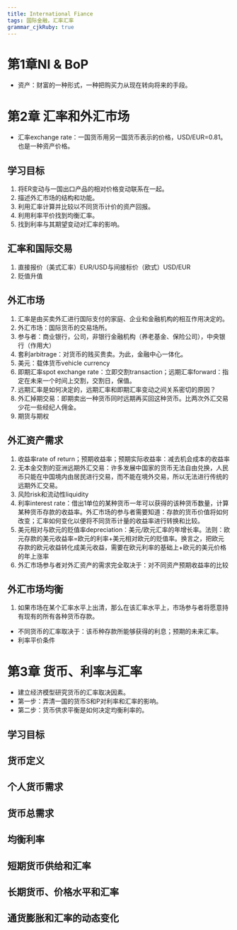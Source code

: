 ```yaml
---
title: International Fiance 
tags: 国际金融，汇率汇率
grammar_cjkRuby: true
---
```

# 第1章NI & BoP
- 资产：财富的一种形式，一种把购买力从现在转向将来的手段。
# 第2章 汇率和外汇市场
- 汇率exchange rate：一国货币用另一国货币表示的价格，USD/EUR=0.81。也是一种资产价格。
## 学习目标
1. 将ER变动与一国出口产品的相对价格变动联系在一起。
2. 描述外汇市场的结构和功能。
3. 利用汇率计算并比较以不同货币计价的资产回报。
4. 利用利率平价找到均衡汇率。
5. 找到利率与其期望变动对汇率的影响。

## 汇率和国际交易
1. 直接报价（美式汇率）EUR/USD与间接标价（欧式）USD/EUR
2. 贬值升值

## 外汇市场
1. 汇率是由买卖外汇进行国际支付的家庭、企业和金融机构的相互作用决定的。
2. 外汇市场：国际货币的交易场所。
3. 参与者：商业银行，公司，非银行金融机构（养老基金、保险公司），中央银行（作用大）
4. 套利arbitrage：对货币的贱买贵卖。为此，金融中心一体化。
5. 美元：载体货币vehicle currency
6. 即期汇率spot exchange rate：立即交割transaction；远期汇率forward：指定在未来一个时间上交割，交割日，保值。
7. 远期汇率是如何决定的，远期汇率和即期汇率变动之间关系密切的原因？
8. 外汇掉期交易：即期卖出一种货币同时远期再买回这种货币。比两次外汇交易少花一些经纪人佣金。
9. 期货与期权

## 外汇资产需求
1. 收益率rate of return；预期收益率；预期实际收益率：减去机会成本的收益率
2. 无本金交割的亚洲远期外汇交易：许多发展中国家的货币无法自由兑换，人民币只能在中国境内由居民进行交易，而不能在境外交易，所以无法进行传统的远期外汇交易。
3. 风险risk和流动性liquidity
4. 利率interest rate：借出1单位的某种货币一年可以获得的该种货币数量，计算某种货币存款的收益率。外汇市场的参与者需要知道：存款的货币价值将如何改变；汇率如何变化以便将不同货币计量的收益率进行转换和比较。
5. 美元相对与欧元的贬值率depreciation：美元/欧元汇率的年增长率。法则：欧元存款的美元收益率=欧元的利率+美元相对欧元的贬值率。换言之，把欧元存款的欧元收益转化成美元收益，需要在欧元利率的基础上+欧元的美元价格的年上涨率
6. 外汇市场参与者对外汇资产的需求完全取决于：对不同资产预期收益率的比较

## 外汇市场均衡
1. 如果市场在某个汇率水平上出清，那么在该汇率水平上，市场参与者将愿意持有现有的所有各种货币存款。

- 不同货币的汇率取决于：该币种存款所能够获得的利息；预期的未来汇率。
- 利率平价条件
# 第3章 货币、利率与汇率
- 建立经济模型研究货币的汇率取决因素。
- 第一步：弄清一国的货币S和P对利率和汇率的影响。
- 第二步：货币供求平衡是如何决定均衡利率的。
## 学习目标
## 货币定义
## 个人货币需求
## 货币总需求
## 均衡利率
## 短期货币供给和汇率
## 长期货币、价格水平和汇率
## 通货膨胀和汇率的动态变化